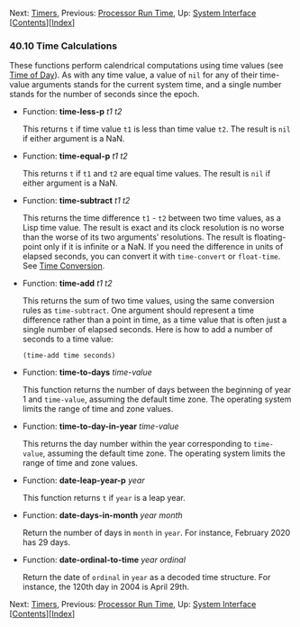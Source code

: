 <!-- This is the GNU Emacs Lisp Reference Manual
corresponding to Emacs version 27.2.

Copyright (C) 1990-1996, 1998-2021 Free Software Foundation,
Inc.

Permission is granted to copy, distribute and/or modify this document
under the terms of the GNU Free Documentation License, Version 1.3 or
any later version published by the Free Software Foundation; with the
Invariant Sections being "GNU General Public License," with the
Front-Cover Texts being "A GNU Manual," and with the Back-Cover
Texts as in (a) below.  A copy of the license is included in the
section entitled "GNU Free Documentation License."

(a) The FSF's Back-Cover Text is: "You have the freedom to copy and
modify this GNU manual.  Buying copies from the FSF supports it in
developing GNU and promoting software freedom." -->

<!-- Created by GNU Texinfo 6.7, http://www.gnu.org/software/texinfo/ -->

Next: [Timers](Timers.html), Previous: [Processor Run Time](Processor-Run-Time.html), Up: [System Interface](System-Interface.html)   \[[Contents](index.html#SEC_Contents "Table of contents")]\[[Index](Index.html "Index")]

### 40.10 Time Calculations

These functions perform calendrical computations using time values (see [Time of Day](Time-of-Day.html)). As with any time value, a value of `nil` for any of their time-value arguments stands for the current system time, and a single number stands for the number of seconds since the epoch.

*   Function: **time-less-p** *t1 t2*

    This returns `t` if time value `t1` is less than time value `t2`. The result is `nil` if either argument is a NaN.

<!---->

*   Function: **time-equal-p** *t1 t2*

    This returns `t` if `t1` and `t2` are equal time values. The result is `nil` if either argument is a NaN.

<!---->

*   Function: **time-subtract** *t1 t2*

    This returns the time difference `t1` - `t2` between two time values, as a Lisp time value. The result is exact and its clock resolution is no worse than the worse of its two arguments’ resolutions. The result is floating-point only if it is infinite or a NaN. If you need the difference in units of elapsed seconds, you can convert it with `time-convert` or `float-time`. See [Time Conversion](Time-Conversion.html).

<!---->

*   Function: **time-add** *t1 t2*

    This returns the sum of two time values, using the same conversion rules as `time-subtract`. One argument should represent a time difference rather than a point in time, as a time value that is often just a single number of elapsed seconds. Here is how to add a number of seconds to a time value:

        (time-add time seconds)

<!---->

*   Function: **time-to-days** *time-value*

    This function returns the number of days between the beginning of year 1 and `time-value`, assuming the default time zone. The operating system limits the range of time and zone values.

<!---->

*   Function: **time-to-day-in-year** *time-value*

    This returns the day number within the year corresponding to `time-value`, assuming the default time zone. The operating system limits the range of time and zone values.

<!---->

*   Function: **date-leap-year-p** *year*

    This function returns `t` if `year` is a leap year.

<!---->

*   Function: **date-days-in-month** *year month*

    Return the number of days in `month` in `year`. For instance, February 2020 has 29 days.

<!---->

*   Function: **date-ordinal-to-time** *year ordinal*

    Return the date of `ordinal` in `year` as a decoded time structure. For instance, the 120th day in 2004 is April 29th.

Next: [Timers](Timers.html), Previous: [Processor Run Time](Processor-Run-Time.html), Up: [System Interface](System-Interface.html)   \[[Contents](index.html#SEC_Contents "Table of contents")]\[[Index](Index.html "Index")]
